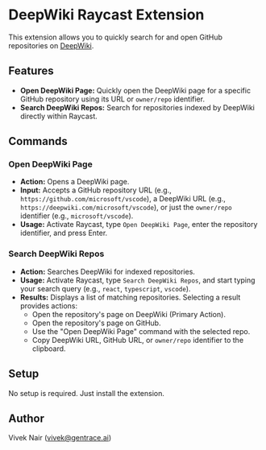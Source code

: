 # DeepWiki Raycast Extension

This extension allows you to quickly search for and open GitHub repositories on [DeepWiki](https://deepwiki.com/).

## Features

- **Open DeepWiki Page:** Quickly open the DeepWiki page for a specific GitHub repository using its URL or `owner/repo` identifier.
- **Search DeepWiki Repos:** Search for repositories indexed by DeepWiki directly within Raycast.

## Commands

### Open DeepWiki Page

- **Action:** Opens a DeepWiki page.
- **Input:** Accepts a GitHub repository URL (e.g., `https://github.com/microsoft/vscode`), a DeepWiki URL (e.g., `https://deepwiki.com/microsoft/vscode`), or just the `owner/repo` identifier (e.g., `microsoft/vscode`).
- **Usage:** Activate Raycast, type `Open DeepWiki Page`, enter the repository identifier, and press Enter.

### Search DeepWiki Repos

- **Action:** Searches DeepWiki for indexed repositories.
- **Usage:** Activate Raycast, type `Search DeepWiki Repos`, and start typing your search query (e.g., `react`, `typescript`, `vscode`).
- **Results:** Displays a list of matching repositories. Selecting a result provides actions:
  - Open the repository's page on DeepWiki (Primary Action).
  - Open the repository's page on GitHub.
  - Use the "Open DeepWiki Page" command with the selected repo.
  - Copy DeepWiki URL, GitHub URL, or `owner/repo` identifier to the clipboard.

## Setup

No setup is required. Just install the extension.

## Author

Vivek Nair (vivek@gentrace.ai)
